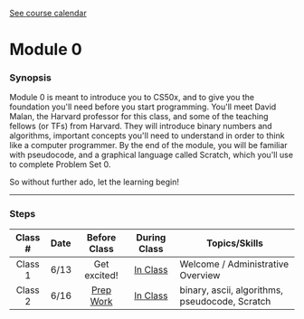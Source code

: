 [See course calendar](../)

# Module 0

### Synopsis
Module 0 is meant to introduce you to CS50x, and to give you the foundation you'll need before you start programming. You'll meet David Malan, the Harvard professor for this class, and some of the teaching fellows (or TFs) from Harvard. They will introduce binary numbers and algorithms, important concepts you'll need to understand in order to think like a computer programmer. By the end of the module, you will be familiar with pseudocode, and a graphical language called Scratch, which you'll use to complete Problem Set 0.

So without further ado, let the learning begin!

***
### Steps
Class # | Date | Before Class | During Class | Topics/Skills
:------:|:---|:------------:|:------------:|-----------------------|
Class 1 | 6/13 | Get excited! | [In Class](./materials/class1) | Welcome / Administrative Overview
Class 2 | 6/16 | [Prep Work](./materials/class2-prep) | [In Class](./materials/class2) | binary, ascii, algorithms, pseudocode, Scratch
